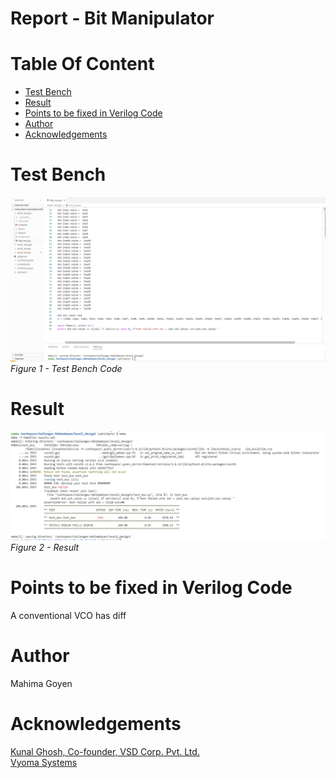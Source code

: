 # Report - Bit Manipulator<br/>


# Table Of Content <br/>
* [Test Bench](https://github.com/vyomasystems-lab/challenges-MahimaGoyen/tree/master/level1_design1#Test-Bench)<br/>
* [Result](https://github.com/vyomasystems-lab/challenges-MahimaGoyen/tree/master/level1_design1#Result)<br/>
* [Points to be fixed in Verilog Code](https://github.com/vyomasystems-lab/challenges-MahimaGoyen/tree/master/level1_design1#Points-to-be-fixed-in-Verilog-Code)<br/>
* [Author](https://github.com/vyomasystems-lab/challenges-MahimaGoyen/tree/master/level1_design2#author)<br/>
* [Acknowledgements](https://github.com/vyomasystems-lab/challenges-MahimaGoyen/tree/master/level1_design2#acknowledgements-)<br/>

# Test Bench <br/>

![image](https://github.com/vyomasystems-lab/challenges-MahimaGoyen/blob/master/level1_design1/l1d1t.PNG)<br/>
*Figure 1 - Test Bench Code*<br/>

# Result <br/>

![image](https://github.com/vyomasystems-lab/challenges-MahimaGoyen/blob/master/level1_design1/l1d1r1.PNG)<br/>
*Figure 2 - Result*<br/>

# Points to be fixed in Verilog Code <br/>
A conventional VCO has diff

# Author<br/>
Mahima Goyen<br/>

# Acknowledgements <br/>
[Kunal Ghosh, Co-founder, VSD Corp. Pvt. Ltd.](https://www.linkedin.com/in/kunal-ghosh-vlsisystemdesign-com-28084836/)<br/>
[Vyoma Systems](https://vyomasystems.com/)<br/>
